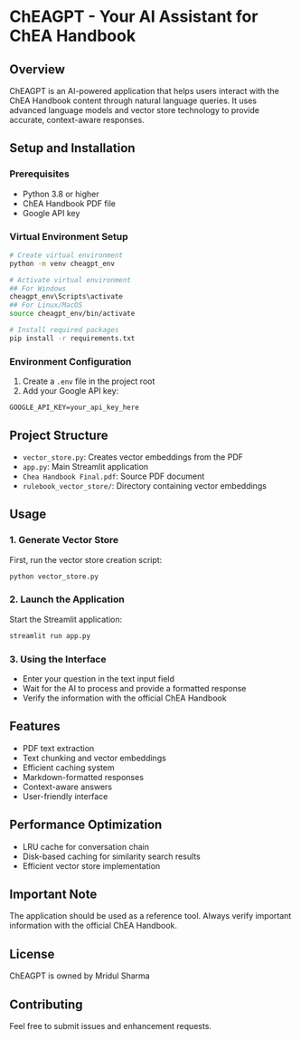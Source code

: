 # ChEAGPT - Your AI Assistant for ChEA Handbook

## Overview
ChEAGPT is an AI-powered application that helps users interact with the ChEA Handbook content through natural language queries. It uses advanced language models and vector store technology to provide accurate, context-aware responses.

## Setup and Installation

### Prerequisites
- Python 3.8 or higher
- ChEA Handbook PDF file
- Google API key

### Virtual Environment Setup
```bash
# Create virtual environment
python -m venv cheagpt_env

# Activate virtual environment
## For Windows
cheagpt_env\Scripts\activate
## For Linux/MacOS
source cheagpt_env/bin/activate

# Install required packages
pip install -r requirements.txt
```

### Environment Configuration
1. Create a `.env` file in the project root
2. Add your Google API key:
```
GOOGLE_API_KEY=your_api_key_here
```

## Project Structure
- `vector_store.py`: Creates vector embeddings from the PDF
- `app.py`: Main Streamlit application
- `Chea Handbook Final.pdf`: Source PDF document
- `rulebook_vector_store/`: Directory containing vector embeddings

## Usage

### 1. Generate Vector Store
First, run the vector store creation script:
```bash
python vector_store.py
```

### 2. Launch the Application
Start the Streamlit application:
```bash
streamlit run app.py
```

### 3. Using the Interface
- Enter your question in the text input field
- Wait for the AI to process and provide a formatted response
- Verify the information with the official ChEA Handbook

## Features
- PDF text extraction
- Text chunking and vector embeddings
- Efficient caching system
- Markdown-formatted responses
- Context-aware answers
- User-friendly interface

## Performance Optimization
- LRU cache for conversation chain
- Disk-based caching for similarity search results
- Efficient vector store implementation

## Important Note
The application should be used as a reference tool. Always verify important information with the official ChEA Handbook.

## License
ChEAGPT is owned by Mridul Sharma

## Contributing
Feel free to submit issues and enhancement requests.

